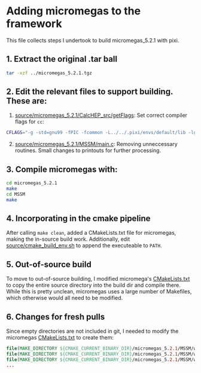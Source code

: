 # Adding micromegas to the framework

This file collects steps I undertook to build micromegas_5.2.1 with pixi.

## 1. Extract the original .tar ball
```bash
tar -xzf ../micromegas_5.2.1.tgz
```

## 2. Edit the relevant files to support building. These are:
1. [source/micromegas_5.2.1/CalcHEP_src/getFlags](../source/micromegas_5.2.1/CalcHEP_src/getFlags): Set correct compiler flags for `cc`:
```bash
CFLAGS="-g -std=gnu99 -fPIC -fcommon -L../../.pixi/envs/default/lib -lgfortran -lquadmath"` 
```

2. [source/micromegas_5.2.1/MSSM/main.c](../source/micromegas_5.2.1/MSSM/main.c): Removing unneccessary routines. Small changes to printouts for further processing.

## 3. Compile micromegas with:
```bash
cd micromegas_5.2.1
make
cd MSSM
make
```

## 4. Incorporating in the cmake pipeline

After calling `make clean`, added a CMakeLists.txt file for micromegas, making the in-source build work. Additionally, edit [source/cmake_build_env.sh](../source/cmake_build_env.sh) to append the executeable to `PATH`.

## 5. Out-of-source build

To move to out-of-source building, I modified micromega's [CMakeLists.txt](../source/micromegas_5.2.1/CMakeLists.txt) to copy the entire source directory into the build dir and compile there. While this is pretty unclean, micromegas uses a large number of Makefiles, which otherwise would all need to be modified.

## 6. Changes for fresh pulls

Since empty directories are not included in git, I needed to modify the micromegas [CMakeLists.txt](../source/micromegas_5.2.1/CMakeLists.txt) to create them:
```cmake
file(MAKE_DIRECTORY ${CMAKE_CURRENT_BINARY_DIR}/micromegas_5.2.1/MSSM/work/so_generated)
file(MAKE_DIRECTORY ${CMAKE_CURRENT_BINARY_DIR}/micromegas_5.2.1/MSSM/work/results)
file(MAKE_DIRECTORY ${CMAKE_CURRENT_BINARY_DIR}/micromegas_5.2.1/MSSM/work/tmp)
...
```